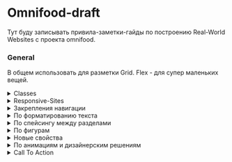# Omnifood-draft

Тут буду записывать привила-заметки-гайды по построению Real-World Websites с проекта omnifood.

### General 

В общем использовать для разметки Grid. Flex - для супер маленьких вещей.





<details> <summary> Classes </summary> 

##

Общие заметки по вопросам как-сколько давать пикселей разным елементам. <strong> Одно из самых главных </strong>- при принятии дизайнерских решений не забивать и смотреть на библиотеку Джонаса, с примерами и гайдами по разным елементам.

Ширина страинцы - как стандарт 1200 1140 px, и для херо можно взять побольше - `max-width: 130rem;`. Ну и конечно же `margin: 0 auto;` для отцентровки. 

h1 в херо - `font-size: 6.2rem;`

По боксам: Все аккуратно складывать в разные коробочки, в hero - одна для фото вторая для текста. Лучше <strong> ВСЕМ </strong> боксам давать классы, и использовать только их, они даже могут совпадать с названием бокса. Исключение - когда у елемента классы, что могут пригодится в похожих елементах ещё, и что бы не портить этот класс можно заюзать псевдо, как для картинок, списков, одиночных елементов(что бы не ебаться с названием, по псевдо всё будет понятно).

Ещё можно создавать универсальны классы для грида, типо `.grid` с дисплей и гепом, и `.grid--2cols` с заготовками на 2-3 колонки. А вот пример хорошего универсального контейнера: 

    .container {
     max-width: 120rem;
     padding: 0 3.2rem;
     margin: 0 auto;
    }

Что бы дать елементу маржин, но не используя его классы что пригодяться в будущем(и где маржин может помешать) можно сделать класс с разными маргинами, и применять где нужно.

    .margin-right-small { 
     margin-right: 1.6rem !important;   
     }


##

</details>


<details> <summary> Responsive-Sites </summary> 

##

Вместо пикселей в основном юзать REM - она зависит от размера дефаулт фонт-сайза. Для удобства можно установить   `font-size: 62.5%;` in HTML Что бы 1 rem = 10 px. 


##

</details>


<details> <summary> Закрепления навигации </summary> 

##


Удобнее будет закреплять навигацию с фиксированной высотой.

##

</details>


<details> <summary> По форматированию текста </summary> 

##



Применяемы разметы текста:

<strong>Универсальное:</strong> 1.8rem для обычного текста как универсал. и `line-height: 1.8;`, что увеличит расстояние строк на 8/10 от фонт сайза.

Маленькие заголовки - subheadings можно сделать капсом, но после этого лучше увеличить `letter-spacing: 0.75px;`

##

</details>


<details> <summary> По спейсингу между разделами </summary> 

##


За частую паддинги и отступы от заголовков - 96пх

##

</details>


<details> <summary> По фигурам </summary> 

##

Повторюсь: для создания псевдо елемента в CSS: `.step-img-box::before`, после его редачить. Для отцентровки:

    .step-img-box::before {
    display: block;
    position: absolute;
    top: 50%;
    left: 50%;
    transform: translate(-50%, -50%);
    }

Так же новая тула:`-index: -1;`. Помогает с пермещением елементов поверх остальных. Выше значение-выше приоритет. Можно и в минус идти

##

</details>


<details> <summary> Новые свойства </summary> 

    overflow: hidden; 

- даётся родительскому контейнеру, что бы контент внутри ни выходил за границы родителя. Подойдёт для маскирования углов    картинки в карточках с бордер-радиусом

      border-bottom: 1px solid currentColor;

Новые хотворды цветов - `currentColor` & `transparent`, отображает текущий цвет этого же елемента или прозрачный

    background-image: linear-gradient(to right bottom, #eb984e, #e67e22);

Градиент: указать два цвета, и направление. Можно градусами: `90deg`, а можно кейвордами. `to right bottom` - направляеться у правому нижнему углу, начиная с левого верхнего.

       background-image: linear-gradient(
      to right bottom,
      hsla(28, 80%, 61%, 0.3),
      hsla(28, 80%, 52%, 0.5)
    ),
    url("../img/eating.jpg");
     background-size: cover;
     background-position: center;
      
Подгруз фото не через html, а напрямую в CSS. И можно указывать несколько значений. Тут - первым идёт градиент, и под него фото. В градиенте в цвете выставлена прозрачность, по этому всквозь него будет видно фото. Второе свойство: `cover` - указывает, что нужно заполнить всё доступное место. А последнее - выравнивание фото. Не совсем понял как работает, но если родитель обрезает часть фото - выравниванием можно выбрать, какую часть обрезанной фотки будет отображать.

          <div
            class="cta-img-box"
            role="img"
            aria-label="Woman enjoying food"
          ></div>

Так же, если картинка подкреплена только в css - она не будет отображатся на Screen Reader. Ебу что это, но это проблема. Что бы исправить нужно указать новые свойства: дать роль, а `aria-label` - по сути `alt` но для этой ситуации. После этих манипуляций все проблемы с подкреплением картинки через css будут решены. 

        color: inherit;

Не все елементы унаследуют цвета, шрифты. Особенно формы ввода. Что бы не прописывать для них вручную поможет свойство - `inherit`







##

</details>

<details> <summary> По анимациям и дизайнерским решениям </summary> 

##

Для подьёма карточек при наводе можно сделать 

    .meal:hover {
      transform: translateY(-1.2rem);
     box-shadow: 0 3.2rem 6.4rem rgba(0, 0, 0, 0.1);
    }

Приподнимет и увеличит тень для реализма. Так не на псевдо классе нужен `transition: all 0.4s;` для плавности.

<strong>Офигенное решение - в выделяющихся секциях брать текст для текста - очень затемнёный бекграунд. Джонас говорил об этом в уроках по дизайну.</strong>


##

Для отдаления одного обьекта от других по максимуму: Сделать весь бокс влекс, и выставить нужному ребёнку `margin-top: auto;`. Работает и горизонтально и вертикально.

    
##

</details>

<details> <summary> Call To Action </summary> 

##

По формам ввода информации - CTA

Пример: 

        <label for="Full-name">Повне ім'я</label>
        <input
            id="Full-name"
            type="text/email/checkbox/многодругого"
            placeholder="Тарас Шевченко"
            required
        />

Есть много ввидов ввода: просто текста, почты, галочки и тд. Они все легко редачатся. По очереди:

Специальный бокс для подписи формы - `<label>`. Для того что бы по нажатию на него активировалась форма его нужно подключить. Для этого присвоит `id` к самому input, и указать свойство в label - `for="Full-name"`

С помощью `type=""` указываем тип вводимой информации. `placeholder=""` - то что будет отоброжаться в форме как пример. `required` - Указывает вводимое поле как обязательное перед отправкой формы.

Для создания СТА нужно сделать отдельный бокс с указанием адреса отправки информации `<form class="cta-form" action="#">`. Как елемент, отправляющий всю форму выступает елемент <button>. 

Выбор с выпадающего списка - ещё способ ввода информации, пример: 

        <label for="select-where">Де ви про нас дізналися?</label>
        <select id="select-where">
            <option value="empty">Виберіть один варіант:</option>
            <option value="Friends">Друзі та Сім'я</option>
            <option value="Youtube">Youtube Відео</option>
            <option value="podcast">Подкаст</option>
            <option value="Facebook">Реклама Facebook</option>
        </select>

С лабелем - всё так же.

`<select>` - обозначает начало и конец самого списка, а елементы в нём - `<option value="empty">` - варианты выбора. Свойство `value="empty"` обозначает какую информацию возвращать при выборе каждого пункта. По умолчанию первым - всегда `empty`. Если елемент будет обязательным к заполнению - отправка формы с выбраным empty не пройдёт. И Именно он отображается в форме как пример ввода.


По стилизации - полностью елостична. Пример с омнифуда:

    .cta-form input,
    .cta-form select {
      width: 100%;
      padding: 1.2rem;
      font-size: 1.8rem;
      font-family: inherit;
      color: #45260a;
      border: none;
      background-color: #fdf2e9;
      border-radius: 9px;
      box-shadow: 0 1px 2px rgba(0, 0, 0, 0.1);
    }

    .cta-form input::placeholder {
      color: #aaa;
    }

Из нового - псевдокласс `::placeholder`, в котором редактируеться текст-пример в формах.. Новое - фокус состояние для кнопок и полей ввода. Оно отображает, какой елемент выбран, его ВСЕГДА необходимо обозначать и менять для комфортного использования сайта клавиатурой.

    *:focus {
      outline: none;
      box-shadow: 0 0 0 0.8rem rgba(230, 125, 34, 0.1);
    }
  
    .cta *:focus {
      outline: none;
      box-shadow: 0 0 0 0.6rem rgba(253, 242, 233, 0.5);
      transition: all 0.4s;
    }

Этот псевдо обозначает еффект елемента, на котором сейчас фокус. По умолчанию - уродливая черная обводка. Её можно круто заменить - плавной тенью с цветом бренда. Но важно что бы эту тень было везде видно, по этому для разных секций можно менять её цвет - как и видно в примере.



    
##

</details>

